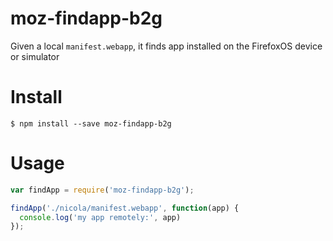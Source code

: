 # moz-findapp-b2g

Given a local `manifest.webapp`, it finds app installed on the FirefoxOS device or simulator

# Install

```
$ npm install --save moz-findapp-b2g
```

# Usage

```javascript
var findApp = require('moz-findapp-b2g');

findApp('./nicola/manifest.webapp', function(app) {
  console.log('my app remotely:', app)
});
```